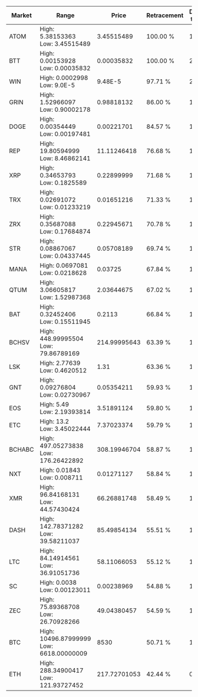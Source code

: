 | Market | Range | Price| Retracement | Doubles to 50% |
| --- | --- | --- | --- | --- |
| ATOM | High: 5.38153363<br />Low: 3.45515489 | 3.45515489 | 100.00 % | 1.28 |
| BTT | High: 0.00153928<br />Low: 0.00035832 | 0.00035832 | 100.00 % | 2.65 |
| WIN | High: 0.0002998<br />Low: 9.0E-5 | 9.48E-5 | 97.71 % | 2.06 |
| GRIN | High: 1.52966097<br />Low: 0.90002178 | 0.98818132 | 86.00 % | 1.23 |
| DOGE | High: 0.00354449<br />Low: 0.00197481 | 0.00221701 | 84.57 % | 1.24 |
| REP | High: 19.80594999<br />Low: 8.46862141 | 11.11246418 | 76.68 % | 1.27 |
| XRP | High: 0.34653793<br />Low: 0.1825589 | 0.22899999 | 71.68 % | 1.16 |
| TRX | High: 0.02691072<br />Low: 0.01233219 | 0.01651216 | 71.33 % | 1.19 |
| ZRX | High: 0.35687088<br />Low: 0.17684874 | 0.22945671 | 70.78 % | 1.16 |
| STR | High: 0.08867067<br />Low: 0.04337445 | 0.05708189 | 69.74 % | 1.16 |
| MANA | High: 0.0697081<br />Low: 0.0218628 | 0.03725 | 67.84 % | 1.23 |
| QTUM | High: 3.06605817<br />Low: 1.52987368 | 2.03644675 | 67.02 % | 1.13 |
| BAT | High: 0.32452406<br />Low: 0.15511945 | 0.2113 | 66.84 % | 1.13 |
| BCHSV | High: 448.99995504<br />Low: 79.86789169 | 214.99995643 | 63.39 % | 1.23 |
| LSK | High: 2.77639<br />Low: 0.4620512 | 1.31 | 63.36 % | 1.24 |
| GNT | High: 0.09276804<br />Low: 0.02730967 | 0.05354211 | 59.93 % | 1.12 |
| EOS | High: 5.49<br />Low: 2.19393814 | 3.51891124 | 59.80 % | 1.09 |
| ETC | High: 13.2<br />Low: 3.45022444 | 7.37023374 | 59.79 % | 1.13 |
| BCHABC | High: 497.05273838<br />Low: 176.26422892 | 308.19946704 | 58.87 % | 1.09 |
| NXT | High: 0.01843<br />Low: 0.008711 | 0.01271127 | 58.84 % | 1.07 |
| XMR | High: 96.84168131<br />Low: 44.57430424 | 66.26881748 | 58.49 % | 1.07 |
| DASH | High: 142.78371282<br />Low: 39.58211037 | 85.49854134 | 55.51 % | 1.07 |
| LTC | High: 84.14914561<br />Low: 36.91051736 | 58.11066053 | 55.12 % | 1.04 |
| SC | High: 0.0038<br />Low: 0.00123011 | 0.00238969 | 54.88 % | 1.05 |
| ZEC | High: 75.89368708<br />Low: 26.70928266 | 49.04380457 | 54.59 % | 1.05 |
| BTC | High: 10496.87999999<br />Low: 6618.00000009 | 8530 | 50.71 % | 1.00 |
| ETH | High: 288.34900417<br />Low: 121.93727452 | 217.72701053 | 42.44 % | 0.00 |
